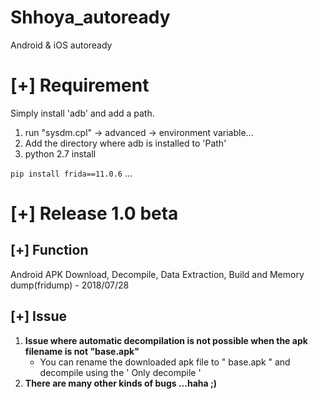 # Shhoya_autoready
Android &amp; iOS autoready



# [+] Requirement

Simply install 'adb' and add a path. 

1. run "sysdm.cpl"  -> advanced  -> environment variable...
2. Add the directory where adb is installed to 'Path'
3. python 2.7 install


`pip install frida==11.0.6` ...


# [+] Release 1.0 beta

## [+] Function

Android APK Download, Decompile, Data Extraction, Build and Memory dump(fridump) - 2018/07/28





## [+] Issue

1. **Issue where automatic decompilation is not possible when the apk filename is not "base.apk"**
   - You can rename the downloaded apk file to " base.apk " and decompile using the ' Only decompile '
2. **There are many other kinds of bugs ...haha ;)**





